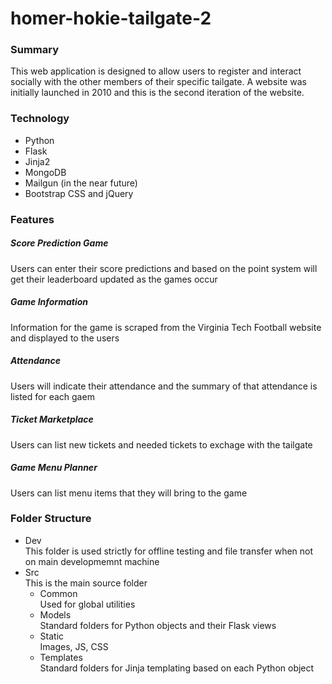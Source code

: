 # homer-hokie-tailgate-2

### Summary
This web application is designed to allow users to register and interact socially with the other members of their specific tailgate.  A website was initially launched in 2010 and this is the second iteration of the website.

### Technology
* Python
* Flask
* Jinja2
* MongoDB
* Mailgun (in the near future)
* Bootstrap CSS and jQuery

### Features

##### Score Prediction Game 
Users can enter their score predictions and based on the point system will get their leaderboard updated as the games occur
##### Game Information
Information for the game is scraped from the Virginia Tech Football website and displayed to the users
##### Attendance
Users will indicate their attendance and the summary of that attendance is listed for each gaem
##### Ticket Marketplace
Users can list new tickets and needed tickets to exchage with the tailgate
##### Game Menu Planner
Users can list menu items that they will bring to the game

### Folder Structure
* Dev  
  This folder is used strictly for offline testing and file transfer when not on main developmemnt machine
* Src  
  This is the main source folder
  *  Common  
     Used for global utilities
  *  Models  
     Standard folders for Python objects and their Flask views
  *  Static  
     Images, JS, CSS
  *  Templates  
      Standard folders for Jinja templating based on each Python object
